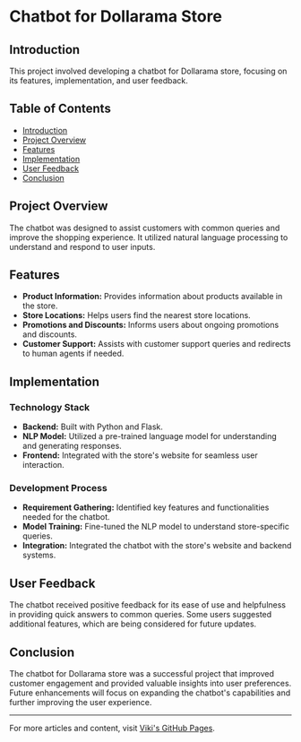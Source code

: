 
# Chatbot for Dollarama Store

## Introduction

This project involved developing a chatbot for Dollarama store, focusing on its features, implementation, and user feedback.

## Table of Contents

- [Introduction](#introduction)
- [Project Overview](#project-overview)
- [Features](#features)
- [Implementation](#implementation)
- [User Feedback](#user-feedback)
- [Conclusion](#conclusion)

## Project Overview

The chatbot was designed to assist customers with common queries and improve the shopping experience. It utilized natural language processing to understand and respond to user inputs.

## Features

- **Product Information:** Provides information about products available in the store.
- **Store Locations:** Helps users find the nearest store locations.
- **Promotions and Discounts:** Informs users about ongoing promotions and discounts.
- **Customer Support:** Assists with customer support queries and redirects to human agents if needed.

## Implementation

### Technology Stack

- **Backend:** Built with Python and Flask.
- **NLP Model:** Utilized a pre-trained language model for understanding and generating responses.
- **Frontend:** Integrated with the store's website for seamless user interaction.

### Development Process

- **Requirement Gathering:** Identified key features and functionalities needed for the chatbot.
- **Model Training:** Fine-tuned the NLP model to understand store-specific queries.
- **Integration:** Integrated the chatbot with the store's website and backend systems.

## User Feedback

The chatbot received positive feedback for its ease of use and helpfulness in providing quick answers to common queries. Some users suggested additional features, which are being considered for future updates.

## Conclusion

The chatbot for Dollarama store was a successful project that improved customer engagement and provided valuable insights into user preferences. Future enhancements will focus on expanding the chatbot's capabilities and further improving the user experience.

---

For more articles and content, visit [Viki's GitHub Pages](https://vikis-github-pages.com).
